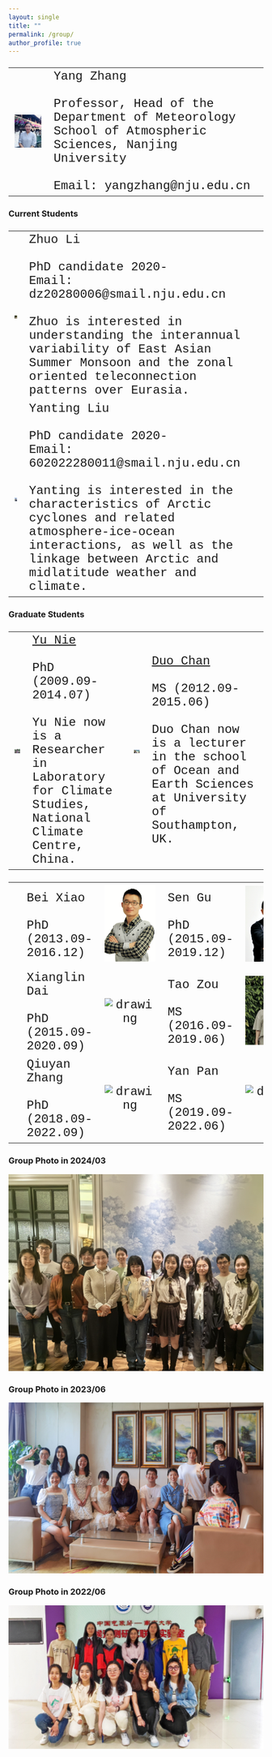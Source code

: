 ```yaml
---
layout: single
title: ""
permalink: /group/
author_profile: true
---
```





<font size="5" face="Courier New" >
<table>
  <tr>
    <td><div align=center><img src="/images/Yang_2014_4.png" alt="drawing" width="200" div align=center /></div></td>
    <td colspan="3">Yang Zhang <br><br> Professor, Head of the Department of Meteorology <br>School of Atmospheric Sciences, Nanjing University<br><br>Email: yangzhang@nju.edu.cn<br></td>
  </tr>
</table>
</font>

### Current Students

<font size="5" face="Courier New" >
<table>
  <tr>
    <td><img src="/images/groupmemberphoto/zli.jpg" alt="drawing" width="300"/></td>
    <td>Zhuo Li<br><br>PhD candidate 2020-<br>Email: dz20280006@smail.nju.edu.cn<br><br>Zhuo is interested in understanding the interannual variability of East Asian Summer Monsoon and the zonal oriented teleconnection patterns over Eurasia.</td>
  </tr>
  <tr>
    <td><img src="/images/groupmemberphoto/ytliu.jpg" alt="drawing" width="300"/></td>
    <td>Yanting Liu<br><br>PhD candidate 2020-<br>Email: 602022280011@smail.nju.edu.cn<br><br>Yanting is interested in the characteristics of Arctic cyclones and related atmosphere-ice-ocean interactions, as well as the linkage between Arctic and midlatitude weather and climate.</td>
  </tr>
</table>

</font>

### Graduate Students

<font size="5" face="Courier New" >
<table>
  <tr>
    <td><img src="/images/groupmemberphoto/ynie.png" alt="drawing" width="400"/></td>
    <td><a href="http://ncclcs.ncc-cma.net/Website/?NewsID=3605">Yu Nie</a><br><br>PhD (2009.09-2014.07)<br><br>Yu Nie now is a Researcher in Laboratory for Climate Studies, National Climate Centre, China. <br></td>
    <td><img src="/images/groupmemberphoto/dchan.JPG" alt="drawing" width="400"/></td>
    <td><a href="https://duochanatharvard.github.io/">Duo Chan</a><br><br>MS (2012.09-2015.06)<br><br>Duo Chan now is a lecturer in the school of Ocean and Earth Sciences at University of Southampton, UK. <br></td>
  </tr>
</table>
<table>
  <tr>
    <td><div align=center><img src="/images/groupmemberphoto/bxiao.png" alt="drawing" width="100"/></div></td>
    <td>Bei Xiao<br><br>PhD<br> (2013.09-2016.12)<br></td>
    <td><div align=center><img src="/images/groupmemberphoto/sgu.png" alt="drawing" width="100"/></div></td>
    <td>Sen Gu<br><br>PhD<br> (2015.09-2019.12)<br></td>
    <td><div align=center><img src="/images/groupmemberphoto/jhuang.jpg" alt="drawing" width="100"/></div></td>
    <td>Jing Huang<br><br>PhD<br> (2016.09-2020.06)<br></td>    
  </tr>
  <tr>
    <td><div align=center><img src="/images/groupmemberphoto/xldai.jpg" alt="drawing" width="100"/></div></td>
    <td>Xianglin Dai<br><br>PhD<br> (2015.09-2020.09)<br></td>
    <td><div align=center><img src="/images/bio-photo.jpg" alt="drawing" width="100"/></div></td>
    <td>Tao Zou<br><br>MS<br> (2016.09-2019.06)<br></td>
    <td><div align=center><img src="/images/groupmemberphoto/mlwang.jpg" alt="drawing" width="100"/></div></td>
    <td>Mengling Wang<br><br>PhD<br> (2017.09-2022.06)<br></td>
  </tr>
  <tr>
    <td><div align=center><img src="/images/groupmemberphoto/qyzhang.png" alt="drawing" width="100"/></div></td>
    <td>Qiuyan Zhang<br><br>PhD<br> (2018.09-2022.09)<br></td>
    <td><div align=center><img src="/images/bio-photo.jpg" alt="drawing" width="100"/></div></td>
    <td>Yan Pan<br><br>MS<br> (2019.09-2022.06)<br></td>
    <td><div align=center><img src="/images/bio-photo.jpg" alt="drawing" width="100"/></div></td>
    <td>Yuling Yao<br><br>PhD<br> (2019.09-2024.03)<br></td>
  </tr>
  
</table>
</font>

### Group Photo in 2024/03

![groupphoto1](/images/groupphoto3.jpg)

### Group Photo in 2023/06

![groupphoto1](/images/groupphoto1.JPG)

### Group Photo in 2022/06

![groupphoto1](/images/groupphoto2.JPG)


